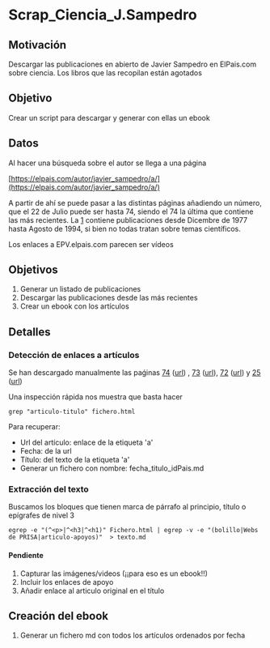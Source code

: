 # Scrap_Ciencia_J.Sampedro

## Motivación

Descargar las publicaciones en abierto de Javier Sampedro en ElPais.com sobre ciencia.
Los libros que las recopilan están agotados

## Objetivo

Crear un script para descargar y generar con ellas un ebook

## Datos

Al hacer una búsqueda sobre el autor se llega a una página

[https://elpais.com/autor/javier_sampedro/a/](https://elpais.com/autor/javier_sampedro/a/)

A partir de ahí se puede pasar a las distintas páginas añadiendo un número, que el 22 de Julio puede ser hasta 74, siendo el 74 la última que contiene las más recientes.
La [1](https://elpais.com/autor/javier_sampedro/a/1) contiene publicaciones desde Dicembre de 1977 hasta Agosto de 1994, si bien no todas tratan sobre temas científicos.

Los enlaces a EPV.elpais.com parecen ser vídeos

## Objetivos

1. Generar un listado de publicaciones
1. Descargar las publicaciones desde las más recientes
1. Crear un ebook con los artículos


## Detalles

### Detección de enlaces a artículos

Se han descargado manualmente las paǵinas [74](./pagina_test1_74.html) ([url](https://elpais.com/autor/javier_sampedro/a/74)) , [73](./pagina_test2_73.html) ([url](https://elpais.com/autor/javier_sampedro/a/73)), [72](./pagina_test3_72.html) ([url](https://elpais.com/autor/javier_sampedro/a/72)) y [25](./pagina_testX_25.html) ([url](https://elpais.com/autor/javier_sampedro/a/2))

Una inspección rápida nos muestra que basta hacer

    grep "articulo-titulo" fichero.html

Para recuperar:
* Url del artículo: enlace de la etiqueta 'a'
* Fecha: de la url
* Título: del texto de la etiqueta 'a'
* Generar un fichero con nombre: fecha_titulo_idPais.md

### Extracción del texto

Buscamos los bloques que tienen marca de párrafo al principio, título o epígrafes de nivel 3

    egrep -e "(^<p>|^<h3|^<h1)" Fichero.html | egrep -v -e "(bolillo|Webs de PRISA|articulo-apoyos)"  > texto.md

#### Pendiente

1. Capturar las imágenes/videos (¡¡para eso es un ebook!!)
1. Incluir los enlaces de apoyo
1. Añadir enlace al articulo original en el título

## Creación del ebook

1. Generar un fichero md con todos los artículos ordenados por fecha
